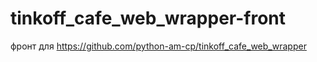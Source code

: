 # tinkoff_cafe_web_wrapper-front




фронт для https://github.com/python-am-cp/tinkoff_cafe_web_wrapper
